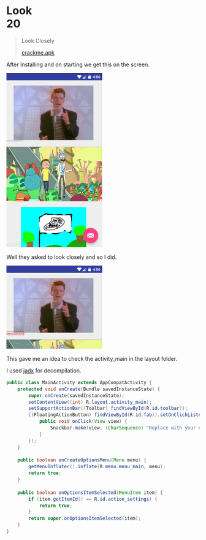 # Look</br>   20

> Look Closely
>
> [crackme.apk](./../crackme.apk)

After Installing and on starting we get this on the screen.

<img src="sc1.png" width="250">

Well they asked to look closely and so I did. 

<img src="sc2.png" width="250">

This gave me an idea to check the activity_main in the layout folder.

I used [jadx](https://github.com/skylot/jadx) for decompilation.

```java
public class MainActivity extends AppCompatActivity {
    protected void onCreate(Bundle savedInstanceState) {
        super.onCreate(savedInstanceState);
        setContentView((int) R.layout.activity_main);
        setSupportActionBar((Toolbar) findViewById(R.id.toolbar));
        ((FloatingActionButton) findViewById(R.id.fab)).setOnClickListener(new OnClickListener() {
            public void onClick(View view) {
                Snackbar.make(view, (CharSequence) "Replace with your own action", 0).setAction((CharSequence) "Action", null).show();
            }
        });
    }

    public boolean onCreateOptionsMenu(Menu menu) {
        getMenuInflater().inflate(R.menu.menu_main, menu);
        return true;
    }

    public boolean onOptionsItemSelected(MenuItem item) {
        if (item.getItemId() == R.id.action_settings) {
            return true;
        }
        return super.onOptionsItemSelected(item);
    }
}
```

